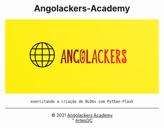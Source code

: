 <div align="center">

# Angolackers-Academy

[![logo-angolackers](img/05.png)](https://angolackers-academy.github.io/intro "Pressione a imagem para conhecer a Angolackers!")

    exercitando a criação de BLOGs com Python-Flask

---

&copy; 2021 [Angolackers Academy](https://angolackers-academy.github.io/intro) \
&trade; [ArtesGC](https://artesgc.home.blog)
